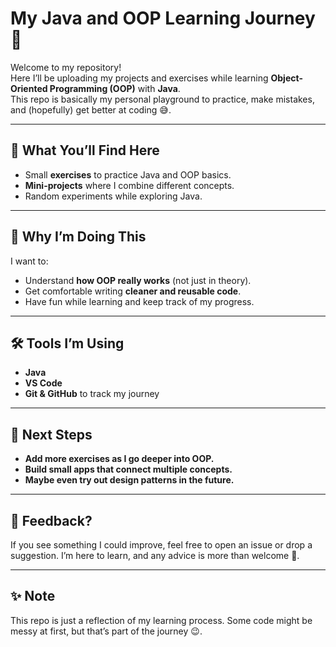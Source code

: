# My Java and OOP Learning Journey 🚀

Welcome to my repository!  
Here I’ll be uploading my projects and exercises while learning **Object-Oriented Programming (OOP)** with **Java**.  
This repo is basically my personal playground to practice, make mistakes, and (hopefully) get better at coding 😅.

---

## 📝 What You’ll Find Here
- Small **exercises** to practice Java and OOP basics.
- **Mini-projects** where I combine different concepts.  
- Random experiments while exploring Java.  

---

## 🎯 Why I’m Doing This
I want to:
- Understand **how OOP really works** (not just in theory).  
- Get comfortable writing **cleaner and reusable code**.  
- Have fun while learning and keep track of my progress.  

---

## 🛠 Tools I’m Using
- **Java**
- **VS Code**  
- **Git & GitHub** to track my journey  

---

## 🌱 Next Steps

- **Add more exercises as I go deeper into OOP.**
- **Build small apps that connect multiple concepts.**
- **Maybe even try out design patterns in the future.**

---

## 🤝 Feedback?

If you see something I could improve, feel free to open an issue or drop a suggestion.
I’m here to learn, and any advice is more than welcome 🙌.

---

## ✨ Note

This repo is just a reflection of my learning process. Some code might be messy at first, but that’s part of the journey 😉.
